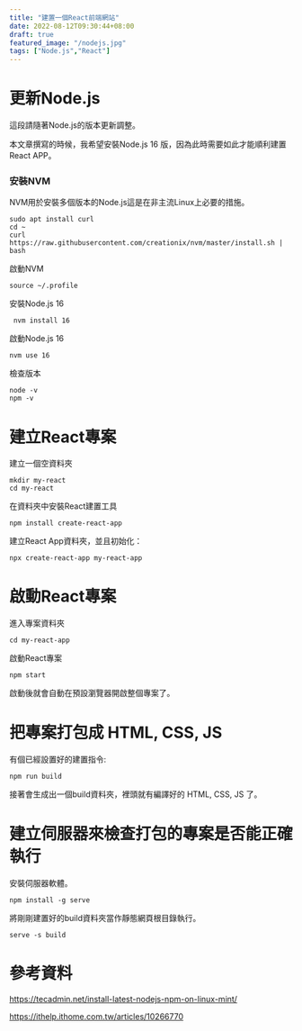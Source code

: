 ```yaml
---
title: "建置一個React前端網站"
date: 2022-08-12T09:30:44+08:00
draft: true
featured_image: "/nodejs.jpg"
tags: ["Node.js","React"]
---
```


# 更新Node.js

這段請隨著Node.js的版本更新調整。

本文章撰寫的時候，我希望安裝Node.js 16 版，因為此時需要如此才能順利建置React APP。

### 安裝NVM

NVM用於安裝多個版本的Node.js這是在非主流Linux上必要的措施。

```
sudo apt install curl
cd ~
curl https://raw.githubusercontent.com/creationix/nvm/master/install.sh | bash
```

啟動NVM

```
source ~/.profile 
```

安裝Node.js 16

```
 nvm install 16
```

啟動Node.js 16

```
nvm use 16
```

檢查版本

```
node -v
npm -v
```

# 建立React專案

建立一個空資料夾

```
mkdir my-react
cd my-react
```

在資料夾中安裝React建置工具

```
npm install create-react-app
```

建立React App資料夾，並且初始化：

```
npx create-react-app my-react-app
```

# 啟動React專案

進入專案資料夾

```
cd my-react-app
``` 

啟動React專案

```
npm start
```

啟動後就會自動在預設瀏覽器開啟整個專案了。

# 把專案打包成 HTML, CSS, JS

有個已經設置好的建置指令:

```
npm run build
```

接著會生成出一個build資料夾，裡頭就有編譯好的 HTML, CSS, JS 了。

# 建立伺服器來檢查打包的專案是否能正確執行

安裝伺服器軟體。

```
npm install -g serve
```

將剛剛建置好的build資料夾當作靜態網頁根目錄執行。

```
serve -s build
```

# 參考資料

https://tecadmin.net/install-latest-nodejs-npm-on-linux-mint/

https://ithelp.ithome.com.tw/articles/10266770